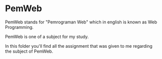 # PemWeb
PemWeb stands for "Pemrograman Web" which in english is known as Web Programming.

PemWeb is one of a subject for my study.

In this folder you'll find all the assignment that was given to me regarding the subject of PemWeb.
